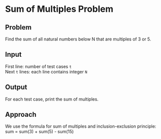 # Sum of Multiples Problem

## Problem
Find the sum of all natural numbers below N that are multiples of 3 or 5.

## Input
First line: number of test cases `t`  
Next `t` lines: each line contains integer `N`

## Output
For each test case, print the sum of multiples.

## Approach
We use the formula for sum of multiples and inclusion-exclusion principle:
sum = sum(3) + sum(5) - sum(15)
